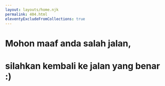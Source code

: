 ```yaml
---
layout: layouts/home.njk
permalink: 404.html
eleventyExcludeFromCollections: true
---
```





<h1 class="tittle">Mohon maaf anda salah jalan,</h1>
<h1 class="tittle">silahkan kembali ke jalan yang benar :)</h1>





